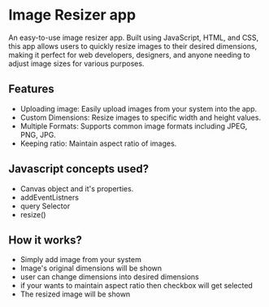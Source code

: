 # Image Resizer app

An easy-to-use image resizer app. Built using JavaScript, HTML, and CSS, this app allows users to quickly resize images to their desired dimensions, making it perfect for web developers, designers, and anyone needing to adjust image sizes for various purposes.

## Features
- Uploading image:  Easily upload images from your system into the app.
- Custom Dimensions: Resize images to specific width and height values.
- Multiple Formats: Supports common image formats including JPEG, PNG, JPG.
- Keeping ratio: Maintain aspect ratio of images.

## Javascript concepts used?
- Canvas object and it's properties.
- addEventListners
- query Selector
- resize()



## How it works?
- Simply add image from your system
- Image's original dimensions will be shown
- user can change dimensions into desired dimensions
- if your wants to maintain aspect ratio then checkbox will get selected
- The resized image will be shown






